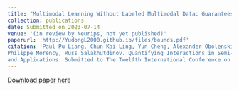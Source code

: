```yaml
---
title: "Multimodal Learning Without Labeled Multimodal Data: Guarantees and Applications"
collection: publications
date: Submitted on 2023-07-14
venue: '(in review by Neurips, not yet published)'
paperurl: 'http://YudongL2000.github.io/files/bounds.pdf'
citation: 'Paul Pu Liang, Chun Kai Ling, Yun Cheng, Alexander Obolenskiy, Yudong Liu, Rohan Pandey, Alex Wilf, Louis-
Philippe Morency, Russ Salakhutdinov. Quantifying Interactions in Semi-supervised Multimodal Learning: Guarantees
and Applications. Submitted to The Twelfth International Conference on Learning Representations (In review)'
---
```

[Download paper here](http://YudongL2000.github.io/files/Quantifying_ICLR.pdf)
